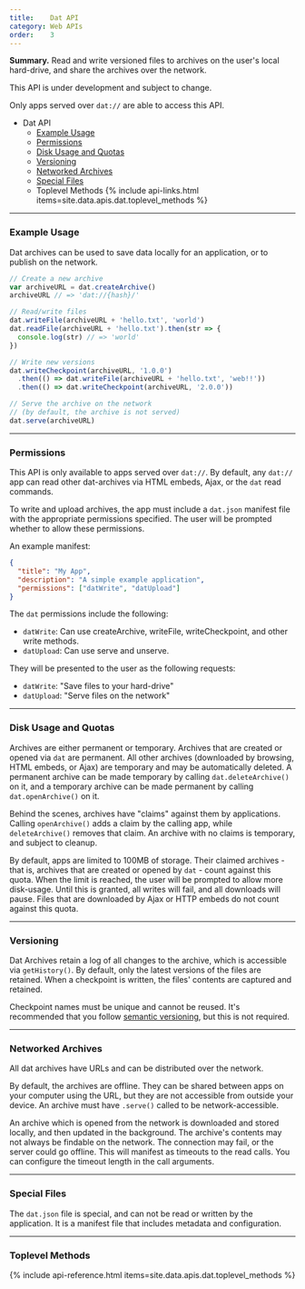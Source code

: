 ```yaml
---
title:    Dat API
category: Web APIs
order:    3
---
```


<div class="card">
  <p><strong>Summary.</strong> Read and write versioned files to archives on the user's local hard-drive, and share the archives over the network.</p>
  <p><i class="fa fa-flask"></i> This API is under development and subject to change.</p>
</div>

Only apps served over `dat://` are able to access this API.

<ul class="doc-toc">
  <li>Dat API
    <ul>
      <li><a href="#example-usage">Example Usage</a></li>
      <li><a href="#permissions">Permissions</a></li>
      <li><a href="#disk-usage-and-quotas">Disk Usage and Quotas</a></li>
      <li><a href="#versioning">Versioning</a></li>
      <li><a href="#networked-archives">Networked Archives</a></li>
      <li><a href="#special-files">Special Files</a></li>
      <li>Toplevel Methods {% include api-links.html items=site.data.apis.dat.toplevel_methods %}</li>
    </ul>
  </li>
</ul>

<hr class="nomargin">

### Example Usage

Dat archives can be used to save data locally for an application, or to publish on the network.

```javascript
// Create a new archive
var archiveURL = dat.createArchive()
archiveURL // => 'dat://{hash}/'

// Read/write files
dat.writeFile(archiveURL + 'hello.txt', 'world')
dat.readFile(archiveURL + 'hello.txt').then(str => {
  console.log(str) // => 'world'
})

// Write new versions
dat.writeCheckpoint(archiveURL, '1.0.0')
  .then(() => dat.writeFile(archiveURL + 'hello.txt', 'web!!'))
  .then(() => dat.writeCheckpoint(archiveURL, '2.0.0'))

// Serve the archive on the network
// (by default, the archive is not served)
dat.serve(archiveURL)
```

<hr class="nomargin">

### Permissions 

This API is only available to apps served over `dat://`.
By default, any `dat://` app can read other dat-archives via HTML embeds, Ajax, or the `dat` read commands.

To write and upload archives, the app must include a `dat.json` manifest file with the appropriate permissions specified.
The user will be prompted whether to allow these permissions.

An example manifest:

```json
{
  "title": "My App",
  "description": "A simple example application",
  "permissions": ["datWrite", "datUpload"]
}
```

The `dat` permissions include the following:

 - `datWrite`: Can use createArchive, writeFile, writeCheckpoint, and other write methods. 
 - `datUpload`: Can use serve and unserve.

They will be presented to the user as the following requests:

 - `datWrite`: "Save files to your hard-drive"
 - `datUpload`: "Serve files on the network" 

<hr class="nomargin">

### Disk Usage and Quotas

Archives are either permanent or temporary.
Archives that are created or opened via `dat` are permanent.
All other archives (downloaded by browsing, HTML embeds, or Ajax) are temporary and may be automatically deleted.
A permanent archive can be made temporary by calling `dat.deleteArchive()` on it, and a temporary archive can be made permanent by calling `dat.openArchive()` on it.

Behind the scenes, archives have "claims" against them by applications.
Calling `openArchive()` adds a claim by the calling app, while `deleteArchive()` removes that claim.
An archive with no claims is temporary, and subject to cleanup.

By default, apps are limited to 100MB of storage.
Their claimed archives - that is, archives that are created or opened by `dat` - count against this quota.
When the limit is reached, the user will be prompted to allow more disk-usage.
Until this is granted, all writes will fail, and all downloads will pause.
Files that are downloaded by Ajax or HTTP embeds do not count against this quota.

<hr class="nomargin">

### Versioning

Dat Archives retain a log of all changes to the archive, which is accessible via `getHistory()`.
By default, only the latest versions of the files are retained.
When a checkpoint is written, the files' contents are captured and retained.

Checkpoint names must be unique and cannot be reused.
It's recommended that you follow [semantic versioning](http://semver.org/), but this is not required.

<hr class="nomargin">

### Networked Archives

All dat archives have URLs and can be distributed over the network.

By default, the archives are offline.
They can be shared between apps on your computer using the URL, but they are not accessible from outside your device.
An archive must have `.serve()` called to be network-accessible.

An archive which is opened from the network is downloaded and stored locally, and then updated in the background.
The archive's contents may not always be findable on the network.
The connection may fail, or the server could go offline.
This will manifest as timeouts to the read calls.
You can configure the timeout length in the call arguments.

<hr class="nomargin">

### Special Files

The `dat.json` file is special, and can not be read or written by the application.
It is a manifest file that includes metadata and configuration.

<hr class="nomargin">

### Toplevel Methods

{% include api-reference.html items=site.data.apis.dat.toplevel_methods %}